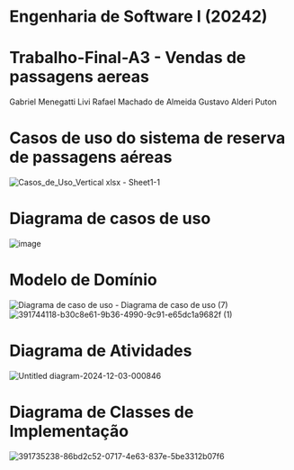# Engenharia de Software I (20242)
# Trabalho-Final-A3 - Vendas de passagens aereas

Gabriel Menegatti Livi
Rafael Machado de Almeida
Gustavo Alderi Puton

# Casos de uso do sistema de reserva de passagens aéreas
![Casos_de_Uso_Vertical xlsx - Sheet1-1](https://github.com/user-attachments/assets/33a97bf7-e7f3-4f19-b7d3-2c4f0d089f81)
# Diagrama de casos de uso
![image](https://github.com/user-attachments/assets/f992b55c-82c1-4ca3-a28d-9a8757b28d71)
# Modelo de Domínio
![Diagrama de caso de uso - Diagrama de caso de uso (7)](https://github.com/user-attachments/assets/2dc3fc8a-21bf-4f61-961f-80e00726e79e)
![391744118-b30c8e61-9b36-4990-9c91-e65dc1a9682f (1)](https://github.com/user-attachments/assets/d1078bf4-7b9d-4708-8da0-5445097cf675)
# Diagrama de Atividades
![Untitled diagram-2024-12-03-000846](https://github.com/user-attachments/assets/c8040f09-8bb2-4354-9782-fc788b90c3a8)
# Diagrama de Classes de Implementação
![391735238-86bd2c52-0717-4e63-837e-5be3312b07f6](https://github.com/user-attachments/assets/8667368f-f5fe-4c2c-9c4d-4d9ffda3149e)
